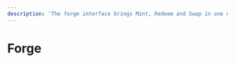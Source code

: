 ```yaml
---
description: 'The forge interface brings Mint, Redeem and Swap in one unified interface.'
---
```


# Forge

